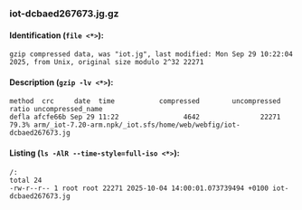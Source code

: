 ### iot-dcbaed267673.jg.gz
#### Identification (`file <*>`):
```
gzip compressed data, was "iot.jg", last modified: Mon Sep 29 10:22:04 2025, from Unix, original size modulo 2^32 22271
```
#### Description (`gzip -lv <*>`):
```
method  crc     date  time           compressed        uncompressed  ratio uncompressed_name
defla afcfe66b Sep 29 11:22                4642               22271  79.3% arm/_iot-7.20-arm.npk/_iot.sfs/home/web/webfig/iot-dcbaed267673.jg
```
#### Listing (`ls -AlR --time-style=full-iso <*>`):
```
/:
total 24
-rw-r--r-- 1 root root 22271 2025-10-04 14:00:01.073739494 +0100 iot-dcbaed267673.jg
```

